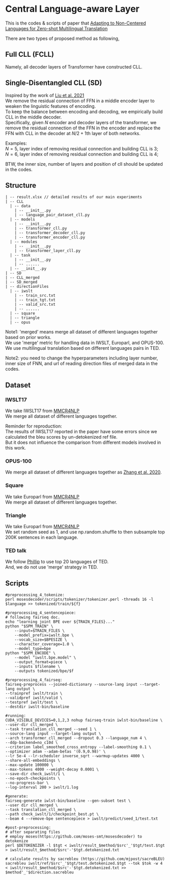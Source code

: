 # Central Language-aware Layer
This is the codes & scripts of paper that [Adapting to Non-Centered Languages for Zero-shot Multilingual Translation](https://arxiv.org/pdf/2209.04138.pdf)

There are two types of proposed method as following,
## Full CLL (FCLL)
Namely, all decoder layers of Transformer have constructed CLL.
## Single-Disentangled CLL (SD)
Inspired by the work of [Liu et al. 2021](https://aclanthology.org/2021.acl-long.101.pdf)  
We remove the residual connection of FFN in a middle encoder layer to weaken the linguistic features of encoding.  
To keep the balance between encoding and decoding, we empirically build CLL in the middle decoder.  
Specifically, given $N$ encoder and decoder layers of the transformer, we remove the residual connection of the FFN in the encoder and replace the FFN with CLL in the decoder at $N/2+1$th layer of both networks.
  
Examples:  
$N=5$, layer index of removing residual connection and building CLL is 3;  
$N=6$, layer index of removing residual connection and building CLL is 4;  

BTW, the inner size, number of layers and position of cll should be updated in the codes.
## Structure
```
| -- result.xlsx // detailed results of our main experiments
| -- CLL  
  | -- data  
    | -- __init__.py  
    | -- language_pair_dataset_cll.py
  | -- models  
    | -- __init__.py  
    | -- transformer_cll.py  
    | -- transformer_decoder_cll.py  
    | -- transformer_encoder_cll.py  
  | -- modules  
    | -- __init__.py  
    | -- transformer_layer_cll.py  
  | -- task
    | -- __init__.py  
    | -- ......
  | -- __init__.py  
| -- SD  
| -- CLL_merged  
| -- SD_merged  
| -- directionFiles  
  | -- iwslt  
    | -- train_src.txt  
    | -- train_tgt.txt  
    | -- valid_src.txt  
    | -- ......  
  | -- square  
  | -- triangle  
  | -- opus  
```
Note1: 'merged' means merge all dataset of different languages together based on prior works.  
We use 'merge' metric for handling data in IWSLT, Europarl, and OPUS-100.  
We use multilingual translation based on different languages pairs in TED.  
  
Note2: you need to change the hyperparameters including layer number, inner size of FNN, and url of reading direction files of merged data in the codes.
## Dataset
### IWSLT17
We take IWSLT17 from [MMCR4NLP](https://arxiv.org/abs/1710.01025)  
We merge all dataset of different languages together.

Reminder for reproduction:  
The results of IWSLT17 reported in the paper have some errors since we calculated the bleu scores by un-detokenized ref file.  
But it does not influence the comparison from different models involved in this work.  
### OPUS-100
We merge all dataset of different languages together as [Zhang et al. 2020](https://aclanthology.org/2020.acl-main.148.pdf).
### Square
We take Europarl from [MMCR4NLP](https://arxiv.org/abs/1710.01025)  
We merge all dataset of different languages together.
### Triangle
We take Europarl from [MMCR4NLP](https://arxiv.org/abs/1710.01025)  
We set random seed as 1, and use np.random.shuffle to then subsample top 200K sentences in each language. 
### TED talk
We follow [Phillip](https://aclanthology.org/2020.emnlp-main.361.pdf) to use top 20 languages of TED.  
And, we do not use 'merge' strategy in TED.
## Scripts
```
#preprocessing_4_tokenize:
perl mosesdecoder/scripts/tokenizer/tokenizer.perl -threads 16 -l $language >> tokenized/train/${f}

#preprocessing_4_sentencepiece:
# following fairseq doc.
echo "learning joint BPE over ${TRAIN_FILES}..."
python "$SPM_TRAIN" \
    --input=$TRAIN_FILES \
    --model_prefix=iwslt.bpe \
    --vocab_size=$BPESIZE \
    --character_coverage=1.0 \
    --model_type=bpe
python "$SPM_ENCODE" \
    --model "iwslt.bpe.model" \
    --output_format=piece \
    --inputs $filename \
    --outputs tokenized/bpe/$f

#preprocessing_4_fairseq:
fairseq-preprocess --joined-dictionary --source-lang input --target-lang output \
--trainpref iwslt/train \
--validpref iwslt/valid \
--testpref iwslt/test \
--destdir iwslt-bin/baseline

#running:
CUDA_VISIBLE_DEVICES=0,1,2,3 nohup fairseq-train iwlst-bin/baseline \
--user-dir cll_merged \
--task translation_cll_merged --seed 1 \
--source-lang input --target-lang output \
--arch transformer_cll_merged --dropout 0.3 --language_num 4 \
--ddp-backend=no_c10d \
--criterion label_smoothed_cross_entropy --label-smoothing 0.1 \
--optimizer adam --adam-betas '(0.9,0.98)' \
--lr 5e-4 --lr-scheduler inverse_sqrt --warmup-updates 4000 \
--share-all-embeddings \
--max-update 100000 \
--max-tokens 4000 --weight-decay 0.0001 \
--save-dir check_iwslt/1 \
--no-epoch-checkpoints \
--no-progress-bar \
--log-interval 200 > iwslt/1.log

#generate:
fairseq-generate iwlst-bin/baseline --gen-subset test \
--user dir cll_merged \
--task translation_cll_merged \
--path check_iwslt/1/checkpoint_best.pt \
--beam 4 --remove-bpe sentencepiece > iwslt/predict/seed_1/test.txt

#post-preprocessing:
# after separating files
# employ moses(https://github.com/moses-smt/mosesdecoder) to detokenize
perl $DETOKENIZER -l $tgt < iwslt/result_$method/$src'_'$tgt/test.$tgt > iwslt/result_$method/$src'-'$tgt.detokenized.txt

# calculate results by sacrebleu (https://github.com/mjpost/sacreBLEU)
sacrebleu iwslt/ref/$src'_'$tgt/test.detokenized.$tgt --tok $tok -w 4 < iwslt/result_$method/$src'-'$tgt.detokenized.txt >> $method'_'$direction.sacrebleu

```
